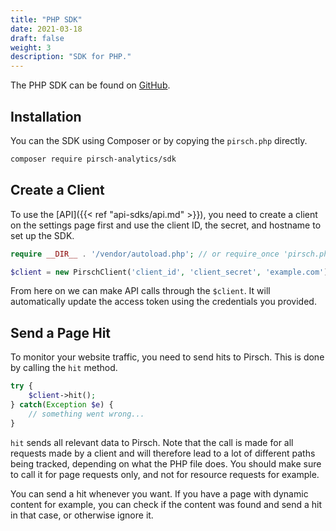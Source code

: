 ```yaml
---
title: "PHP SDK"
date: 2021-03-18
draft: false
weight: 3
description: "SDK for PHP."
---
```


The PHP SDK can be found on [GitHub](https://github.com/pirsch-analytics/pirsch-php-sdk).

## Installation

You can the SDK using Composer or by copying the `pirsch.php` directly.

```Bash
composer require pirsch-analytics/sdk
```

## Create a Client

To use the [API]({{<  ref "api-sdks/api.md"  >}}), you need to create a client on the settings page first and use the client ID, the secret, and hostname to set up the SDK.

```PHP
require __DIR__ . '/vendor/autoload.php'; // or require_once 'pirsch.php'; if you downloaded the file manually

$client = new PirschClient('client_id', 'client_secret', 'example.com');
```

From here on we can make API calls through the `$client`. It will automatically update the access token using the credentials you provided.

## Send a Page Hit

To monitor your website traffic, you need to send hits to Pirsch. This is done by calling the `hit` method.

```PHP
try {
	$client->hit();
} catch(Exception $e) {
	// something went wrong...
}
```

`hit` sends all relevant data to Pirsch. Note that the call is made for all requests made by a client and will therefore lead to a lot of different paths being tracked, depending on what the PHP file does. You should make sure to call it for page requests only, and not for resource requests for example.

You can send a hit whenever you want. If you have a page with dynamic content for example, you can check if the content was found and send a hit in that case, or otherwise ignore it.
